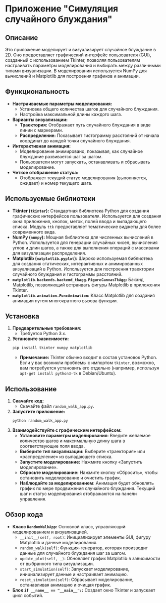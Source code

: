 # Приложение "Симуляция случайного блуждания"

## Описание

Это приложение моделирует и визуализирует случайное блуждание в 2D. Оно предоставляет графический интерфейс пользователя (GUI), созданный с использованием Tkinter, позволяя пользователям настраивать параметры моделирования и выбирать между различными типами визуализации. В моделировании используется NumPy для вычислений и Matplotlib для построения графиков и анимации.

## Функциональность

*   **Настраиваемые параметры моделирования:**
    *   Установка общего количества шагов для случайного блуждания.
    *   Настройка максимальной длины каждого шага.
*   **Варианты визуализации:**
    *   **Траектория:** Отображает путь случайного блуждания в виде линии с маркерами.
    *   **Распределение:** Показывает гистограмму расстояний от начала координат до каждой точки случайного блуждания.
*   **Интерактивная анимация:**
    *   Моделирование анимировано, показывая, как случайное блуждание развивается шаг за шагом.
    *   Пользователи могут запускать, останавливать и сбрасывать моделирование.
*   **Четкое отображение статуса:**
    *   Отображает текущий статус моделирования (выполняется, ожидает) и номер текущего шага.

## Используемые библиотеки

*   **Tkinter (`tkinter`):** Стандартная библиотека Python для создания графических интерфейсов пользователя. Используется для создания окна приложения, кнопок, меток, полей ввода и выпадающего списка. Модуль `ttk` предоставляет тематические виджеты для более современного вида.
*   **NumPy (`numpy`):** Мощная библиотека для численных вычислений в Python. Используется для генерации случайных чисел, вычисления углов и длин шагов, а также для выполнения операций с массивами для визуализации распределения.
*   **Matplotlib (`matplotlib.pyplot`):** Широко используемая библиотека для создания статических, интерактивных и анимированных визуализаций в Python. Используется для построения траектории случайного блуждания и гистограммы расстояний.
*   **`matplotlib.backends.backend_tkagg.FigureCanvasTkAgg`:** Бэкэнд Matplotlib, позволяющий встраивать фигуры Matplotlib в приложения Tkinter.
*   **`matplotlib.animation.FuncAnimation`:** Класс Matplotlib для создания анимации путем многократного вызова функции.

## Установка

1.  **Предварительные требования:**
    *   Требуется Python 3.x.
2.  **Установите зависимости:**
    ```bash
    pip install tkinter numpy matplotlib
    ```
    *   **Примечание:** Tkinter обычно входит в состав установок Python. Если у вас возникли проблемы с импортом `tkinter`, возможно, вам потребуется установить его отдельно (например, используя `apt-get install python3-tk` в Debian/Ubuntu).

## Использование

1.  **Скачайте код:**
    *   Скачайте файл `random_walk_app.py`.
2.  **Запустите приложение:**
    ```bash
    python random_walk_app.py
    ```
3.  **Взаимодействуйте с графическим интерфейсом:**
    *   **Установите параметры моделирования:** Введите желаемое количество шагов и максимальную длину шага в соответствующие поля ввода.
    *   **Выберите тип визуализации:** Выберите «траектория» или «распределение» из выпадающего списка.
    *   **Запустите моделирование:** Нажмите кнопку «Запустить моделирование».
    *   **Сбросьте моделирование:** Нажмите кнопку «Сбросить», чтобы остановить моделирование и очистить график.
    *   **Наблюдайте за моделированием:** Анимация будет обновлять график по мере продвижения случайного блуждания. Текущий шаг и статус моделирования отображаются на панели управления.

## Обзор кода

*   **Класс `RandomWalkApp`:** Основной класс, управляющий моделированием и визуализацией.
    *   `__init__(self, root)`: Инициализирует элементы GUI, фигуру Matplotlib и данные моделирования.
    *   `random_walk(self)`: Функция-генератор, которая производит данные для случайного блуждания шаг за шагом.
    *   `update_plot(self, _)`: Обновляет график Matplotlib в зависимости от выбранного типа визуализации.
    *   `start_simulation(self)`: Запускает моделирование, инициализирует данные и настраивает анимацию.
    *   `reset_simulation(self)`: Сбрасывает моделирование, останавливая анимацию и очищая график.
*   **Блок `if __name__ == "__main__":`:** Создает окно Tkinter и запускает цикл событий.

